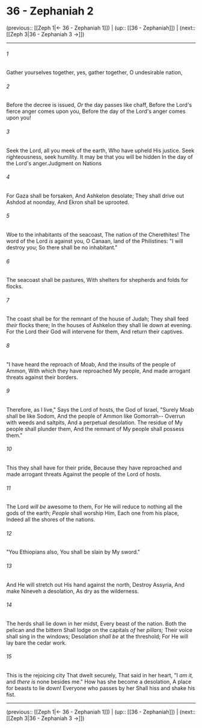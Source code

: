 # 36 - Zephaniah 2

(previous:: [[Zeph 1|← 36 - Zephaniah 1]]) | (up:: [[36 - Zephaniah]]) | (next:: [[Zeph 3|36 - Zephaniah 3 →]])

***


###### 1 
Gather yourselves together, yes, gather together, O undesirable nation, 

###### 2 
Before the decree is issued, _Or_ the day passes like chaff, Before the Lord's fierce anger comes upon you, Before the day of the Lord's anger comes upon you! 

###### 3 
Seek the Lord, all you meek of the earth, Who have upheld His justice. Seek righteousness, seek humility. It may be that you will be hidden In the day of the Lord's anger.Judgment on Nations 

###### 4 
For Gaza shall be forsaken, And Ashkelon desolate; They shall drive out Ashdod at noonday, And Ekron shall be uprooted. 

###### 5 
Woe to the inhabitants of the seacoast, The nation of the Cherethites! The word of the Lord _is_ against you, O Canaan, land of the Philistines: "I will destroy you; So there shall be no inhabitant." 

###### 6 
The seacoast shall be pastures, With shelters for shepherds and folds for flocks. 

###### 7 
The coast shall be for the remnant of the house of Judah; They shall feed _their_ flocks there; In the houses of Ashkelon they shall lie down at evening. For the Lord their God will intervene for them, And return their captives. 

###### 8 
"I have heard the reproach of Moab, And the insults of the people of Ammon, With which they have reproached My people, And made arrogant threats against their borders. 

###### 9 
Therefore, as I live," Says the Lord of hosts, the God of Israel, "Surely Moab shall be like Sodom, And the people of Ammon like Gomorrah-- Overrun with weeds and saltpits, And a perpetual desolation. The residue of My people shall plunder them, And the remnant of My people shall possess them." 

###### 10 
This they shall have for their pride, Because they have reproached and made arrogant threats Against the people of the Lord of hosts. 

###### 11 
The Lord _will be_ awesome to them, For He will reduce to nothing all the gods of the earth; _People_ shall worship Him, Each one from his place, Indeed all the shores of the nations. 

###### 12 
"You Ethiopians also, You shall be slain by My sword." 

###### 13 
And He will stretch out His hand against the north, Destroy Assyria, And make Nineveh a desolation, As dry as the wilderness. 

###### 14 
The herds shall lie down in her midst, Every beast of the nation. Both the pelican and the bittern Shall lodge on the capitals _of_ her _pillars;_ Their voice shall sing in the windows; Desolation _shall be_ at the threshold; For He will lay bare the cedar work. 

###### 15 
This is the rejoicing city That dwelt securely, That said in her heart, "I _am it,_ and _there is_ none besides me." How has she become a desolation, A place for beasts to lie down! Everyone who passes by her Shall hiss and shake his fist.

***

(previous:: [[Zeph 1|← 36 - Zephaniah 1]]) | (up:: [[36 - Zephaniah]]) | (next:: [[Zeph 3|36 - Zephaniah 3 →]])
